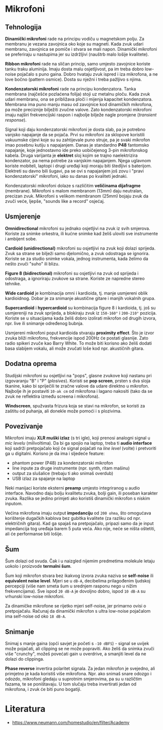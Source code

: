 # Mikrofoni

## Tehnologija

**Dinamički mikrofoni** rade na principu vodiču u magnetskom polju. Za membranu je vezana zavojnica oko koje su magneti. Kada zvuk udari membranu, zavojnica se pomiče i stvara se mali napon. Dinamički mikrofoni se preferiraju u nastupima jer su izdržljivi (nauštrb malo lošije kvalitete).

**Ribbon mikrofoni** rade na sličan princip, samo umjesto zavojnice koriste tanku traku aluminija. Imaju dosta malu osjetljivost, pa im treba dobro low-noise pojačalo s puno gaina. Dobro hvataju zvuk ispred i iza mikrofona, a ne love bočno (pattern osmice). Dosta su nježni i treba pažljivo s njima.

**Kondenzatorski mikrofoni** rade na principu kondenzatora. Tanka membrana (najčešće pozlaćena folija) stoji uz metalnu ploču. Kada zvuk udari membranu, ona se približava ploči i mijenja kapacitet kondenzatora. Membrana ima puno manju masu od zavojnice kod dinamičkih mikrofona, pa može preciznije bilježiti zvučne valove. Zato kondenzatorski mikrofoni imaju najširi frekvencijski raspon i najbolje bilježe nagle promjene (*transient response*).

Signal koji daju kondenzatorski mikrofoni je dosta slab, pa je potrebno vanjsko napajanje da se pojača. Prvi su mikrofoni za sklopove koristili vakuumske cijevi koje su su zahtijevale puno struje, pa je svaki mikrofon imao posebnu kutiju s napajanjem. Danas je standardno **P48** fantomsko napajanje, koje jednostavno ide preko uobičejenog 3-pin mikrofonskog kabela. Druga varijanta je **elektret** sloj kojim se trajno naelektrizira kondenzator, pa nema potrebe za vanjskim napajanjem. Njega uglavnom koriste mobiteli, laptopi i drugi uređaji koji moraju biti štedljivi s baterijom. Elektreti su davno bili šugavi, pa se ovi s napajanjem još zovu i "pravi kondenzatorski" mikrofoni, iako su danas po kvaliteti jednaki.

Kondenzatorski mikrofoni dolaze s različitim **veličinama dijafragme** (membrane). Mikrofoni s malom membranom (13mm) daju neutralan, precizan zvuk. Mikrofoni s velikom membranom (25mm) bojaju zvuk da zvuči veće, ljepše, "sounds like a record" osjećaj.

## Usmjerenje

**Omnidirectional** mikrofoni su jednako osjetljivi na zvuk iz svih smjerova. Koriste za snimke orkestra, ili kućne snimke kad želiš uloviti sve instrumente i ambijent sobe.

**Cardioid (unidirectional)** mikrofoni su osjetljivi na zvuk koji dolazi sprijeda. Zvuk sa strane se bilježi samo djelomično, a zvuk odostraga se ignorira. Koriste se za studio snimke vokala, jednog instrumenta, kada želimo da nešto zvuči "suho" ili blizu.

**Figure 8 (bidirectional)** mikrofoni su osjetljivi na zvuk od sprijeda i odostraga, a ignoriraju zvukove sa strane. Koriste ze napredne stereo tehnike.

**Wide cardioid** je kombinacija omni i kardioida, tj. manje usmjereni oblik kardioidnog. Dobar je za snimanje akustične gitare i manjih vokalnih grupa.

**Supercardioid** i **hypercardioid** su kombinacija figure 8 i kardioida, tj. još su usmjereniji na zvuk sprijeda, a blokiraju zvuk iz `150-160°` i `200-210°` pozicija. Koriste se u situacijama kada želiš dobro izolirati mikrofon od drugih izvora, npr. live ili snimanje određenog bubnja.

Usmjereni mikrofoni poput kardioida stvaraju **proximity effect**. Što je izvor zvuka bliži mikrofonu, frekvencije ispod 200Hz će postati glasnije. Zato radio spikeri zvuče kao Barry White. To može biti korisno ako želiš dodati basa slabijem vokalu, ali može zvučati loše kod npr. akustičnih gitara.

## Dodatna oprema

Studijski mikrofoni su osjetljivi na "pops", glasne zvukove koji nastanu pri izgovaranju "B" i "P" (*plosives*). Koristi se **pop screen**, prsten s dva sloja tkanine, kako bi spriječili te zračne valove da udare direktno u mikrofon. Najbolje ih je postaviti `10-ak cm` od mikrofona i lagano nakositi (tako da se zvuk ne reflektira između screena i mikrofona).

**Windscreen**, spužvasta frizura koja se stavi na mikrofon, se koristi za zaštitu od puhanja, ali donekle može pomoći i s plozivima.

## Povezivanje

Mikrofoni imaju **XLR muški izlaz** (s tri igle), koji prenosi analogni signal u *mic levelu* (milivoltima). Da bi ga spojio na laptop, treba ti **audio interface** koji sadrži pretpojačalo koji će signal pojačati na *line level* (volte) i pretvoriti ga u digitalni. Korisno je da ima i sljedeće feature:
* phantom power (P48) za kondenzatorski mikrofon
* line inpute za druge instrumente (npr. synth, ritam mašinu)
* output za slušalice (trebaju ti ako snimaš overdub)
* USB izlaz za spajanje na laptop

Neki manijaci koriste eksterni **preamp** umjesto integriranog u audio interface. Navodno daju bolju kvalitetu zvuka, bolji gain, ili poseban karakter zvuka. Razlika se jedino primjeti ako koristiš dinamički mikrofon s niskim inputom.

Većina mikrofona imaju output **impedanciju** od `200 ohma`, što omogućava korištenje dugačkih kablova bez gubitka kvalitete (za razliku od npr. električnih gitara). Kad ga spajaš na pretpojačalo, pripazi samo da je input impedancija tog uređaja barem 5 puta veća. Ako nije, neće se ništa oštetiti, ali će performanse biti lošije.

## Šum

Šum dolazi od svuda. Čak i u naizgled nijemim predmetima molekule letaju uokolo i proizvode **termalni šum**.

Šum koji mikrofon stvara bez ikakvog izvora zvuka naziva se **self-noise** ili **equivalent noise level**. Mjeri se u `dB-A`, decibelima prilagođenim ljudskoj percepciji (više nam smeta šum u srednjem rasponu nego u nižim frekvencijama). Sve ispod `20 dB-A` je dovoljno dobro, ispod `10 dB-A` su vrhunski low-noise mikrofoni.

Za dinamičke mikrofone se rijetko mjeri self-noise, jer primarno ovisi o pretpojačalu. Računaj da dinamički mikrofon s ultra low-noise pojačalom ima self-noise od oko `18 dB-A`.

## Snimanje

Snimaj s manje gaina (opći savjet je početi s `-10 dBFS`) - signal se uvijek može pojačati, ali clipping se ne može popraviti. Ako želiš da snimka zvuči više "crunchy", možeš povećati gain u overdrive, a smanjiti level da ne dolazi do clippinga.

**Phase reverse** invertira polaritet signala. Za jedan mikrofon je svejedno, ali primjetno je kada koristiš više mikrofona. Npr. ako snimaš snare odozgo i odozdo, mikrofoni gledaju u suprotnim smjerovima, pa su u različtim fazama, te se poništavaju. U tom slučaju treba invertirati jedan od mikrofona, i zvuk će biti puno bogatiji.

# Literatura

* https://www.neumann.com/homestudio/en/filter/Academy
